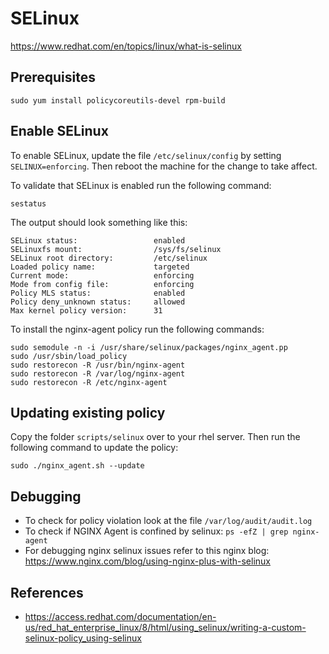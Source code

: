 # SELinux

https://www.redhat.com/en/topics/linux/what-is-selinux

## Prerequisites
```
sudo yum install policycoreutils-devel rpm-build
```

## Enable SELinux
To enable SELinux, update the file `/etc/selinux/config` by setting `SELINUX=enforcing`. Then reboot the machine for the change to take affect.

To validate that SELinux is enabled run the following command:
```
sestatus
```
The output should look something like this:
```
SELinux status:                 enabled
SELinuxfs mount:                /sys/fs/selinux
SELinux root directory:         /etc/selinux
Loaded policy name:             targeted
Current mode:                   enforcing
Mode from config file:          enforcing
Policy MLS status:              enabled
Policy deny_unknown status:     allowed
Max kernel policy version:      31
```
To install the nginx-agent policy run the following commands:
```
sudo semodule -n -i /usr/share/selinux/packages/nginx_agent.pp
sudo /usr/sbin/load_policy
sudo restorecon -R /usr/bin/nginx-agent
sudo restorecon -R /var/log/nginx-agent
sudo restorecon -R /etc/nginx-agent
```

## Updating existing policy
Copy the folder `scripts/selinux` over to your rhel server.
Then run the following command to update the policy:
```
sudo ./nginx_agent.sh --update
```

## Debugging
* To check for policy violation look at the file `/var/log/audit/audit.log`
* To check if NGINX Agent is confined by selinux: `ps -efZ | grep nginx-agent`
* For debugging nginx selinux issues refer to this nginx blog: https://www.nginx.com/blog/using-nginx-plus-with-selinux

## References
* https://access.redhat.com/documentation/en-us/red_hat_enterprise_linux/8/html/using_selinux/writing-a-custom-selinux-policy_using-selinux
